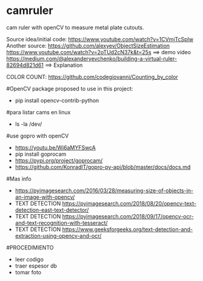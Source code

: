 # camruler
cam ruler with openCV to measure metal plate cutouts.

Source idea/initial code: https://www.youtube.com/watch?v=1CVmjTcSpIw
Another source: https://github.com/alexyev/ObjectSizeEstimation
                https://www.youtube.com/watch?v=2oTUd2cN37k&t=25s   ==> demo video
                https://medium.com/@alexanderyevchenko/building-a-virtual-ruler-82694d821d61  ==> Explanation

COLOR COUNT: https://github.com/codegiovanni/Counting_by_color


#OpenCV package proposed to use in this project: 
-   pip install opencv-contrib-python

#para listar cams en linux 
-   ls -la /dev/

#use gopro with openCV
-   https://youtu.be/Wi6aMYFSwcA
-   pip install goprocam
-   https://pypi.org/project/goprocam/
-   https://github.com/KonradIT/gopro-py-api/blob/master/docs/docs.md

#Mas info
-   https://pyimagesearch.com/2016/03/28/measuring-size-of-objects-in-an-image-with-opencv/
-   TEXT DETECTION https://pyimagesearch.com/2018/08/20/opencv-text-detection-east-text-detector/
-   TEXT DETECTION https://pyimagesearch.com/2018/09/17/opencv-ocr-and-text-recognition-with-tesseract/
-   TEXT DETECTION https://www.geeksforgeeks.org/text-detection-and-extraction-using-opencv-and-ocr/



#PROCEDIMIENTO
- leer codigo
- traer espesor db
- tomar foto
